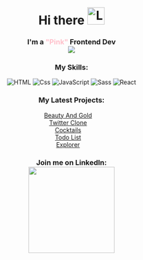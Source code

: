 <h1 align="center">
Hi there <img alt="Luisazizzo" width="40px" src="https://em-content.zobj.net/thumbs/120/apple/354/woman-technologist_1f469-200d-1f4bb.png" />
</h1>
<h3 align="center">I'm a <span style="color: pink">"Pink"</span> Frontend Dev
<br>
<img src="https://i.pinimg.com/originals/e1/85/18/e18518c6d24257c6fb02e3c95a862d85.gif" />
</h3>
<h3 align="center">My Skills:</h3>
<p align="center">
  <img alt="HTML" src="https://img.shields.io/badge/HTML-E34F26?logo=html5&logoColor=white&style=for-the-badge" />
  <img alt="Css" src="https://img.shields.io/badge/CSS-1572B6?logo=css3&logoColor=white&style=for-the-badge" />
  <img alt="JavaScript" src="https://img.shields.io/badge/JavaScript-F7DF1E?logo=javascript&logoColor=white&style=for-the-badge" />
  <img alt="Sass" src="https://img.shields.io/badge/Sass-CC6699?logo=sass&logoColor=white&style=for-the-badge" />
  <img alt="React" src="https://img.shields.io/badge/React-61DAFB?logo=react&logoColor=white&style=for-the-badge" />  
</p>

<h3 align="center">My Latest Projects:</h3>
<ul align="center" style="list-style: none; margin-left: -40px">
<li><a href="https://luisazizzo.github.io/beautyAndGold/" target="_blank">Beauty And Gold</a></li>
<li><a href="https://twitter-clone-umber-ten.vercel.app" target="_blank">Twitter Clone</a></li>
<li><a href="https://cocktails-eta.vercel.app/" target="_blank">Cocktails</a></li>
<li><a href="https://global-todo.vercel.app" target="_blank">Todo List</a></li>
<li><a href="https://explorer-eight-plum.vercel.app" target="_blank">Explorer</a></li>
</ul>

<h3 align="center">Join me on LinkedIn:<br>
<a href="https://www.linkedin.com/in/luisa-zizzo/" target="_blank"><img width="200" src="https://proinfluent.b-cdn.net/wp-content/uploads/2019/05/Logo-LinkedIn-blanc.png" /></a>
</h3>
<!--
**Luisazizzo/Luisazizzo** is a ✨ _special_ ✨ repository because its `README.md` (this file) appears on your GitHub profile.

Here are some ideas to get you started:

- 🔭 I’m currently working on ...
- 🌱 I’m currently learning ...
- 👯 I’m looking to collaborate on ...
- 🤔 I’m looking for help with ...
- 💬 Ask me about ...
- 📫 How to reach me: ...
- 😄 Pronouns: ...
- ⚡ Fun fact: ...
  -->
